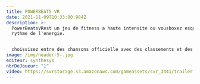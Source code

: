 ```yaml
---
title: POWERBEATS VR
date: 2021-11-09T10:33:00.984Z
description: >-
  PowerBeatsVRest un jeu de fitness a haute intensite ou vousboxez esquivez au
  rythme de l'energie.


  choissisez entre des chansons officielle avec des classements et des dizaines d'entrainementprofessionnles ou jouez avec votre musique a l'aide du generateur . Voyez ces calories bruler et votre pouls courrir.
image: /img/header-5-.jpg
editeur: synthesys
nbrDeJoueur: "1"
video: https://svrstorage.s3.amazonaws.com/gameassets/svr_3441/trailer.webm
---
```

